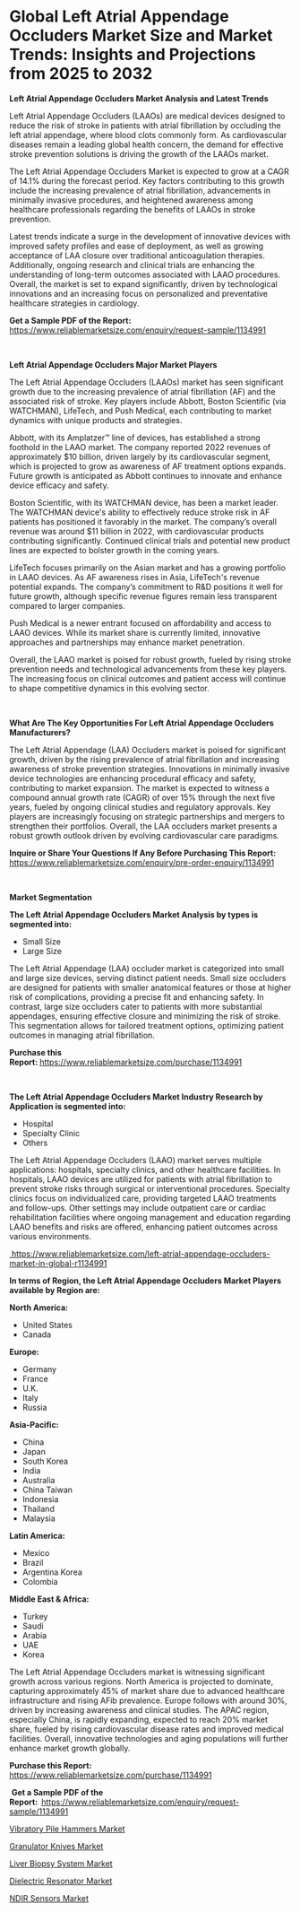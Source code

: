 <p><h1>Global Left Atrial Appendage Occluders Market Size and Market Trends: Insights and Projections from 2025 to 2032</h1></p><p><strong>Left Atrial Appendage Occluders Market Analysis and Latest Trends</strong></p>
<p><p>Left Atrial Appendage Occluders (LAAOs) are medical devices designed to reduce the risk of stroke in patients with atrial fibrillation by occluding the left atrial appendage, where blood clots commonly form. As cardiovascular diseases remain a leading global health concern, the demand for effective stroke prevention solutions is driving the growth of the LAAOs market.</p><p>The Left Atrial Appendage Occluders Market is expected to grow at a CAGR of 14.1% during the forecast period. Key factors contributing to this growth include the increasing prevalence of atrial fibrillation, advancements in minimally invasive procedures, and heightened awareness among healthcare professionals regarding the benefits of LAAOs in stroke prevention. </p><p>Latest trends indicate a surge in the development of innovative devices with improved safety profiles and ease of deployment, as well as growing acceptance of LAA closure over traditional anticoagulation therapies. Additionally, ongoing research and clinical trials are enhancing the understanding of long-term outcomes associated with LAAO procedures. Overall, the market is set to expand significantly, driven by technological innovations and an increasing focus on personalized and preventative healthcare strategies in cardiology.</p></p>
<p><strong>Get a Sample PDF of the Report:&nbsp;</strong> <a href="https://www.reliablemarketsize.com/enquiry/request-sample/1134991?utm_campaign=2749&utm_medium=2&utm_source=Github&utm_content=ia&utm_term=25032025&utm_id=left-atrial-appendage-occluders">https://www.reliablemarketsize.com/enquiry/request-sample/1134991</a></p>
<p>&nbsp;</p>
<p><strong>Left Atrial Appendage Occluders Major Market Players</strong></p>
<p><p>The Left Atrial Appendage Occluders (LAAOs) market has seen significant growth due to the increasing prevalence of atrial fibrillation (AF) and the associated risk of stroke. Key players include Abbott, Boston Scientific (via WATCHMAN), LifeTech, and Push Medical, each contributing to market dynamics with unique products and strategies.</p><p>Abbott, with its Amplatzer™ line of devices, has established a strong foothold in the LAAO market. The company reported 2022 revenues of approximately $10 billion, driven largely by its cardiovascular segment, which is projected to grow as awareness of AF treatment options expands. Future growth is anticipated as Abbott continues to innovate and enhance device efficacy and safety.</p><p>Boston Scientific, with its WATCHMAN device, has been a market leader. The WATCHMAN device's ability to effectively reduce stroke risk in AF patients has positioned it favorably in the market. The company’s overall revenue was around $11 billion in 2022, with cardiovascular products contributing significantly. Continued clinical trials and potential new product lines are expected to bolster growth in the coming years.</p><p>LifeTech focuses primarily on the Asian market and has a growing portfolio in LAAO devices. As AF awareness rises in Asia, LifeTech's revenue potential expands. The company’s commitment to R&D positions it well for future growth, although specific revenue figures remain less transparent compared to larger companies.</p><p>Push Medical is a newer entrant focused on affordability and access to LAAO devices. While its market share is currently limited, innovative approaches and partnerships may enhance market penetration.</p><p>Overall, the LAAO market is poised for robust growth, fueled by rising stroke prevention needs and technological advancements from these key players. The increasing focus on clinical outcomes and patient access will continue to shape competitive dynamics in this evolving sector.</p></p>
<p>&nbsp;</p>
<p><strong>What Are The Key Opportunities For Left Atrial Appendage Occluders Manufacturers?</strong></p>
<p><p>The Left Atrial Appendage (LAA) Occluders market is poised for significant growth, driven by the rising prevalence of atrial fibrillation and increasing awareness of stroke prevention strategies. Innovations in minimally invasive device technologies are enhancing procedural efficacy and safety, contributing to market expansion. The market is expected to witness a compound annual growth rate (CAGR) of over 15% through the next five years, fueled by ongoing clinical studies and regulatory approvals. Key players are increasingly focusing on strategic partnerships and mergers to strengthen their portfolios. Overall, the LAA occluders market presents a robust growth outlook driven by evolving cardiovascular care paradigms.</p></p>
<p><strong>Inquire or Share Your Questions If Any Before Purchasing This Report:</strong> <a href="https://www.reliablemarketsize.com/enquiry/pre-order-enquiry/1134991?utm_campaign=2749&utm_medium=2&utm_source=Github&utm_content=ia&utm_term=25032025&utm_id=left-atrial-appendage-occluders">https://www.reliablemarketsize.com/enquiry/pre-order-enquiry/1134991</a></p>
<p>&nbsp;</p>
<p><strong>Market Segmentation</strong></p>
<p><strong>The Left Atrial Appendage Occluders Market Analysis by types is segmented into:</strong></p>
<p><ul><li>Small Size</li><li>Large Size</li></ul></p>
<p><p>The Left Atrial Appendage (LAA) occluder market is categorized into small and large size devices, serving distinct patient needs. Small size occluders are designed for patients with smaller anatomical features or those at higher risk of complications, providing a precise fit and enhancing safety. In contrast, large size occluders cater to patients with more substantial appendages, ensuring effective closure and minimizing the risk of stroke. This segmentation allows for tailored treatment options, optimizing patient outcomes in managing atrial fibrillation.</p></p>
<p><strong>Purchase this Report:&nbsp;</strong><a href="https://www.reliablemarketsize.com/purchase/1134991?utm_campaign=2749&utm_medium=2&utm_source=Github&utm_content=ia&utm_term=25032025&utm_id=left-atrial-appendage-occluders">https://www.reliablemarketsize.com/purchase/1134991</a></p>
<p>&nbsp;</p>
<p><strong>The Left Atrial Appendage Occluders Market Industry Research by Application is segmented into:</strong></p>
<p><ul><li>Hospital</li><li>Specialty Clinic</li><li>Others</li></ul></p>
<p><p>The Left Atrial Appendage Occluders (LAAO) market serves multiple applications: hospitals, specialty clinics, and other healthcare facilities. In hospitals, LAAO devices are utilized for patients with atrial fibrillation to prevent stroke risks through surgical or interventional procedures. Specialty clinics focus on individualized care, providing targeted LAAO treatments and follow-ups. Other settings may include outpatient care or cardiac rehabilitation facilities where ongoing management and education regarding LAAO benefits and risks are offered, enhancing patient outcomes across various environments.</p></p>
<p><a href="https://www.reliablemarketsize.com/left-atrial-appendage-occluders-market-in-global-r1134991?utm_campaign=2749&utm_medium=2&utm_source=Github&utm_content=ia&utm_term=25032025&utm_id=left-atrial-appendage-occluders">&nbsp;https://www.reliablemarketsize.com/left-atrial-appendage-occluders-market-in-global-r1134991</a></p>
<p><strong>In terms of Region, the Left Atrial Appendage Occluders Market Players available by Region are:</strong></p>
<p>
    <p> <strong> North America: </strong>
        <ul>
            <li>United States</li>
            <li>Canada</li>
        </ul>
        </p> 
    <p> <strong> Europe: </strong>
        <ul>
            <li>Germany</li>
            <li>France</li>
            <li>U.K.</li>
            <li>Italy</li>
            <li>Russia</li>
        </ul>
        </p> 
    <p> <strong> Asia-Pacific: </strong>
        <ul>
            <li>China</li>
            <li>Japan</li>
            <li>South Korea</li>
            <li>India</li>
            <li>Australia</li>
            <li>China Taiwan</li>
            <li>Indonesia</li>
            <li>Thailand</li>
            <li>Malaysia</li>
        </ul>
        </p> 
    <p> <strong> Latin America: </strong>
        <ul>
            <li>Mexico</li>
            <li>Brazil</li>
            <li>Argentina Korea</li>
            <li>Colombia</li>
        </ul>
        </p> 
    <p> <strong> Middle East & Africa: </strong>
        <ul>
            <li>Turkey</li>
            <li>Saudi</li>
            <li>Arabia</li>
            <li>UAE</li>
            <li>Korea</li>
        </ul>
    </p>
    </p>
<p><p>The Left Atrial Appendage Occluders market is witnessing significant growth across various regions. North America is projected to dominate, capturing approximately 45% of market share due to advanced healthcare infrastructure and rising AFib prevalence. Europe follows with around 30%, driven by increasing awareness and clinical studies. The APAC region, especially China, is rapidly expanding, expected to reach 20% market share, fueled by rising cardiovascular disease rates and improved medical facilities. Overall, innovative technologies and aging populations will further enhance market growth globally.</p></p>
<p><strong>Purchase this Report: </strong><a href="https://www.reliablemarketsize.com/purchase/1134991?utm_campaign=2749&utm_medium=2&utm_source=Github&utm_content=ia&utm_term=25032025&utm_id=left-atrial-appendage-occluders">https://www.reliablemarketsize.com/purchase/1134991</a></p>
<p>&nbsp;<strong>Get a Sample PDF of the Report:&nbsp;&nbsp;</strong><a href="https://www.reliablemarketsize.com/enquiry/request-sample/1134991?utm_campaign=2749&utm_medium=2&utm_source=Github&utm_content=ia&utm_term=25032025&utm_id=left-atrial-appendage-occluders">https://www.reliablemarketsize.com/enquiry/request-sample/1134991</a></p>
<p><strong></strong></p>
<p><p><a href="https://www.linkedin.com/pulse/projected-growth-vibratory-pile-hammers-market-2025-2032-dufie?utm_campaign=2749&utm_medium=2&utm_source=Github&utm_content=ia&utm_term=25032025&utm_id=left-atrial-appendage-occluders">Vibratory Pile Hammers Market</a></p><p><a href="https://www.linkedin.com/pulse/anticipated-growth-granulator-knives-market-2025-2032-izvbe?utm_campaign=2749&utm_medium=2&utm_source=Github&utm_content=ia&utm_term=25032025&utm_id=left-atrial-appendage-occluders">Granulator Knives Market</a></p><p><a href="https://www.linkedin.com/pulse/liver-biopsy-system-market-size-analysis-2025-2032-deployment-j6ope?utm_campaign=2749&utm_medium=2&utm_source=Github&utm_content=ia&utm_term=25032025&utm_id=left-atrial-appendage-occluders">Liver Biopsy System Market</a></p><p><a href="https://www.linkedin.com/pulse/dielectric-resonator-market-forecast-2025-2032-expected-expand-nzioe?utm_campaign=2749&utm_medium=2&utm_source=Github&utm_content=ia&utm_term=25032025&utm_id=left-atrial-appendage-occluders">Dielectric Resonator Market</a></p><p><a href="https://www.linkedin.com/pulse/ndir-sensors-market-analysis-report-2025-2032-macro-fcnle?utm_campaign=2749&utm_medium=2&utm_source=Github&utm_content=ia&utm_term=25032025&utm_id=left-atrial-appendage-occluders">NDIR Sensors Market</a></p></p>